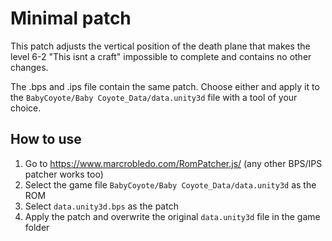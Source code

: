 # Minimal patch

This patch adjusts the vertical position of the death plane that makes the
level 6-2 "This isnt a craft" impossible to complete and contains no other
changes.

The .bps and .ips file contain the same patch. Choose either and apply it to
the `BabyCoyote/Baby Coyote_Data/data.unity3d` file with a tool of your choice.

## How to use

1. Go to https://www.marcrobledo.com/RomPatcher.js/ (any other BPS/IPS patcher works too)
2. Select the game file `BabyCoyote/Baby Coyote_Data/data.unity3d` as the ROM
3. Select `data.unity3d.bps` as the patch
4. Apply the patch and overwrite the original `data.unity3d` file in the game folder
